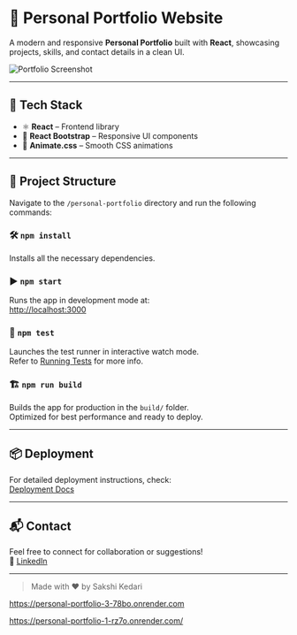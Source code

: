 # 💼 Personal Portfolio Website

A modern and responsive **Personal Portfolio** built with **React**, showcasing projects, skills, and contact details in a clean UI.

![Portfolio Screenshot](https://user-images.githubusercontent.com/50160672/174933373-1ba6cadf-1c9a-48c3-aa58-984d0bd62d82.png)

---

## 🚀 Tech Stack

- ⚛️ **React** – Frontend library
- 🎨 **React Bootstrap** – Responsive UI components
- 💫 **Animate.css** – Smooth CSS animations

---

## 📂 Project Structure

Navigate to the `/personal-portfolio` directory and run the following commands:

### 🛠️ `npm install`

Installs all the necessary dependencies.

### ▶️ `npm start`

Runs the app in development mode at:  
[http://localhost:3000](http://localhost:3000)

### 🧪 `npm test`

Launches the test runner in interactive watch mode.  
Refer to [Running Tests](https://facebook.github.io/create-react-app/docs/running-tests) for more info.

### 🏗️ `npm run build`

Builds the app for production in the `build/` folder.  
Optimized for best performance and ready to deploy.

---

## 📦 Deployment

For detailed deployment instructions, check:  
[Deployment Docs](https://facebook.github.io/create-react-app/docs/deployment)

---

## 📬 Contact

Feel free to connect for collaboration or suggestions!  
🔗 [LinkedIn](https://www.linkedin.com/in/sakshikedari)

---

> Made with ❤️ by Sakshi Kedari

https://personal-portfolio-3-78bo.onrender.com

https://personal-portfolio-1-rz7o.onrender.com/